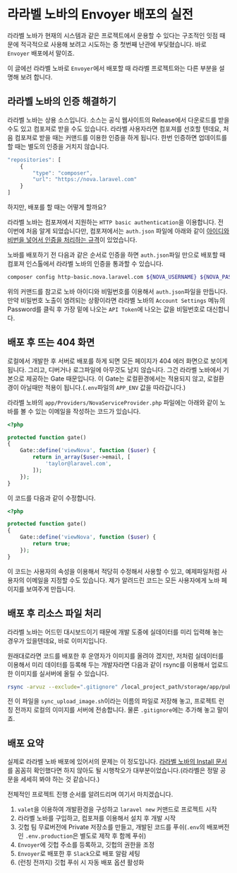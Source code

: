 # 라라벨 노바의 Envoyer 배포의 실전

라라벨 노바가 현재의 시스템과 같은 프로젝트에서 운용할 수 있다는 구조적인 잇점 때문에 적극적으로 사용해 보려고 시도하는 중 첫번째 난관에 부딪혔습니다. 바로 `Envoyer` 배포에서 말이죠.

이 글에선 라라벨 노바로 `Envoyer`에서 배포할 때 라라벨 프로젝트와는 다른 부분을 설명해 보려 합니다.

## 라라벨 노바의 인증 해결하기

라라벨 노바는 상용 소스입니다. 소스는 공식 웹사이트의 Release에서 다운로드를 받을 수도 있고 컴포져로 받을 수도 있습니다. 라라벨 사용자라면 컴포져를 선호할 텐데요, 처음 컴포져로 받을 때는 커맨드를 이용한 인증을 하게 됩니다. 한번 인증하면 업데이트를 할 때는 별도의 인증을 거치지 않습니다.

```javascript
"repositories": [
    {
        "type": "composer",
        "url": "https://nova.laravel.com"
    }
]
```

하지만, 배포를 할 때는 어떻게 할까요?

라라벨 노바는 컴포져에서 지원하는 `HTTP basic authentication`을 이용합니다. 전 이번에 처음 알게 되었습니다만, 컴포져에서는 `auth.json` 파일에 아래와 같이 [아이디와 비번을 넣어서 인증을 처리하는 규격](https://getcomposer.org/doc/articles/http-basic-authentication.md)이 있었습니다.

노바를 배포하기 전 다음과 같은 순서로 인증을 하면 `auth.json`파일 만으로 배포할 때 컴포져 인스톨에서 라라벨 노바의 인증을 통과할 수 있습니다.

```bash
composer config http-basic.nova.laravel.com ${NOVA_USERNAME} ${NOVA_PASSWORD}
```

위의 커맨드를 참고로 노바 아이디와 비밀번호를 이용해서 `auth.json`파일을 만듭니다. 만약 비밀번호 노출이 염려되는 상황이라면 라라벨 노바의 `Account Settings` 메뉴의 Password를 클릭 후 가장 밑에 나오는 `API Token`에 나오는 값을 비밀번호로 대신합니다.

## 배포 후 뜨는 404 화면

로컬에서 개발한 후 서버로 배포를 하게 되면 모든 페이지가 404 에러 화면으로 보이게 됩니다. 그리고, 디버거나 로그파일에 아무것도 남지 않습니다. 그건 라라벨 노바에서 기본으로 제공하는 Gate 때문입니다. 이 Gate는 로컬환경에서는 적용되지 않고, 로컬환경이 아닐때만 적용이 됩니다.\(`.env`파일의 `APP_ENV` 값을 따라갑니다.\)

라라벨 노바의 `app/Providers/NovaServiceProvider.php` 파일에는 아래와 같이 노바를 볼 수 있는 이메일을 작성하는 코드가 있습니다.

```php
<?php

protected function gate()
{
    Gate::define('viewNova', function ($user) {
        return in_array($user->email, [
            'taylor@laravel.com',
        ]);
    });
}
```

이 코드를 다음과 같이 수정합니다.

```php
<?php

protected function gate()
{
    Gate::define('viewNova', function ($user) {
        return true;
    });
}
```

이 코드는 사용자의 속성을 이용해서 적당히 수정해서 사용할 수 있고, 예제파일처럼 사용자의 이메일을 지정할 수도 있습니다. 제가 알려드린 코드는 모든 사용자에게 노바 페이지를 보여주게 만듭니다.

## 배포 후 리소스 파일 처리

라라벨 노바는 어드민 대시보드이기 때문에 개발 도중에 실데이터를 미리 입력해 놓는 경우가 있을텐데요, 바로 이미지입니다.

원래대로라면 코드를 배포한 후 운영자가 이미지를 올려야 겠지만, 저처럼 실데이터를 이용해서 미리 데이터를 등록해 두는 개발자라면 다음과 같이 rsync를 이용해서 업로드한 이미지를 실서버에 올릴 수 있습니다.

```bash
rsync -arvuz --exclude=".gitignore" /local_project_path/storage/app/public/ sshid@1.2.3.4:/server_path/current/storage/app/public
```

전 이 파일을 `sync_upload_image.sh`이라는 이름의 파일로 저장해 놓고, 프로젝트 런칭 전까지 로컬의 이미지를 서버에 전송합니다. 물론 `.gitignore`에는 추가해 놓고 말이죠.

## 배포 요약

실제로 라라벨 노바 배포에 있어서의 문제는 이 정도입니다. [라라벨 노바의 Install 문서](https://nova.laravel.com/docs/installation.html)를 꼼꼼히 확인했다면 하지 않아도 될 시행착오가 대부분이었습니다.\(라라벨은 정말 공문을 세세히 봐야 하는 것 같습니다.\)

전체적인 프로젝트 진행 순서를 알려드리며 여기서 마치겠습니다.

1. `valet`을 이용하여 개발환경을 구성하고 `laravel new` 커맨드로 프로젝트 시작
2. 라라벨 노바를 구입하고, 컴포져를 이용해서 설치 후 개발 시작
3. 깃헙 팀 무료버전에 Private 저장소를 만들고, 개발된 코드를 푸쉬\(`.env`의 배포버전인 `.env.production`은 별도로 제작 후 함께 푸쉬\)
4. `Envoyer`에 깃헙 주소를 등록하고, 깃헙의 권한을 조정
5. `Envoyer`로 배포한 후 `Slack`으로 배포 알람 세팅
6. \(런칭 전까지\) 깃헙 푸쉬 시 자동 배포 옵션 활성화
